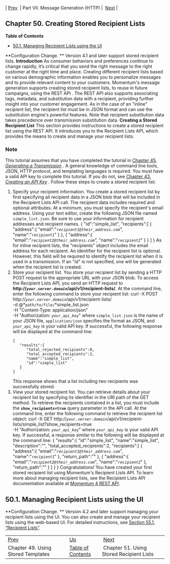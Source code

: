 | [Prev](using_template)  | Part VII. Message Generation (HTTP) |  [Next](using_list) |
## Chapter 50. Creating Stored Recipient Lists
**Table of Contents**

* [50.1\. Managing Recipient Lists using the UI](stored_list#manage_list_ui)

**Configuration Change. ** Version 4.1 and later support stored recipient lists.
**Introduction**
As consumer behaviors and preferences continue to change rapidly, it’s critical that you send the right message to the right customer at the right time and place. Creating different recipient lists based on various demographic information enables you to personalize messages and to provide relevant content to your customers. Momentum's message generation supports creating stored recipient lists, to reuse in future campaigns, using the REST API . The REST API also supports associating tags, metadata, and substitution data with a recipient, providing further insight into your customer engagement.
As in the case of an "inline" recipient list, the recipient list must be in JSON format and can use the substitution engine's powerful features. Note that recipient substitution data takes precedence over transmission substitution data.
**Creating a Stored Recipient List**
This section provides instructions to create a stored recipient list using the REST API. It introduces you to the Recipient Lists API, which provides the means to create and manage your recipient lists.
### Note
This tutorial assumes that you have completed the tutorial in [Chapter 45, *Generating a Transmission*](message_gen "Chapter 45. Generating a Transmission") . A general knowledge of command line tools, JSON, HTTP protocol, and templating languages is required.
You must have a valid API key to complete this tutorial. If you do not, see [Chapter 43, *Creating an API Key*](create_apikey "Chapter 43. Creating an API Key") .
Follow these steps to create a stored recipient list:
1.  Specify your recipient information.
    You create a stored recipient list by first specifying all recipient data in a JSON blob that will be included in the Recipient Lists API call. The recipient data includes required and optional attributes. At a minimum, you must specify the recipient's email address.
    Using your text editor, create the following JSON file named `simple_list.json`. Be sure to use your information for recipient addresses and recipient names.
    {
       "id":"simple_list",
       "recipients":[
          {
             "address":{
                "email":"*`recipient1@their_address.com`*",
                "name":"*`recipient1`*"
             }
          },
          {
             "address":{
                "email":"*`recipient2@their_address.com`*",
                "name":"*`recipient2`*"
             }
          }
       ]
    }
    As for inline recipient lists, the "recipients" object includes the email address for each recipient.
    An identifier for the recipient list is optional. However, this field will be required to identify the recipient list when it is used in a transmission. If an "id" is not specified, one will be generated when the recipient list is created.
2.  Store your recipient list.
    You store your recipient list by sending a HTTP POST request to the appropriate URL with your JSON blob. To access the Recipient Lists API, you send an HTTP request to **http://*`your.server.domain`*/api/v1/recipient-lists/**.
    At the command line, enter the following command to store your recipient list:
    curl -X POST http://*`your.server.domain`*/api/v1/recipient-lists/ \
    -d @*`path/to/file/`*simple_list.json \
    -H "Content-Type: application/json" \
    -H "Authorization: *`your_api_key`*"
    where `simple_list.json` is the name of your JSON file, `application/json` specifies the format as JSON, and *`your_api_key`* is your valid API key.
    If successful, the following response will be displayed at the command line:
    ```
    {
       "results":{
          "total_rejected_recipients":0,
          "total_accepted_recipients":2,
          "name":"simple_list",
          "id":"simple_list"
       }
    }
    ```
    This response shows that a list including two recipients was successfully stored.
3.  View your stored recipient list.
    You can retrieve details about your recipient list by specifying its identifier in the URI path of the GET method. To retrieve the recipients contained in a list, you must include the **`show_recipients=true`** query parameter in the API call.
    At the command line, enter the following command to retrieve the recipient list object:
    curl -X GET http://*`your.server.domain`*/api/v1/recipient-lists/simple_list?show_recipients=true \
    -H "Authorization: *`your_api_key`*"
    where *`your_api_key`* is your valid API key.
    If successful, a response similar to the following will be displayed at the command line:
    {
       "results":{
          "id":"simple_list",
          "name":"simple_list",
          "description":"",
          "total_accepted_recipients":2,
          "recipients":[
             {
                "address":{
                   "email":"*`recipient1@their_address.com`*",
                   "name":"*`recipient1`*"
                },
                "return_path":""
             },
             {
                "address":{
                   "email":"*`recipient2@their_address.com`*",
                   "name":"*`recipient2`*"
                },
                "return_path":""
             }
          ]
       }
    }
Congratulations! You have created your first stored recipient list using Momentum's Recipient Lists API. To learn more about managing recipient lists, see the Recipient Lists API documentation available at [Momentum 4 REST API](https://support.messagesystems.com/docs/web-rest/v1_index.html).
## 50.1. Managing Recipient Lists using the UI
**Configuration Change. ** Version 4.2 and later support managing your recipient lists using the UI.
You can also create and manage your recipient lists using the web-based UI. For detailed instructions, see [Section 55.1, “Recipient Lists”](web-ui#web-ui.recipients "55.1. Recipient Lists").

|     |     |     |
| --- | --- | --- |
| [Prev](using_template)  | [Up](p.http_rest) |  [Next](using_list) |
| Chapter 49. Using Stored Templates  | [Table of Contents](index) |  Chapter 51. Using Stored Recipient Lists |
